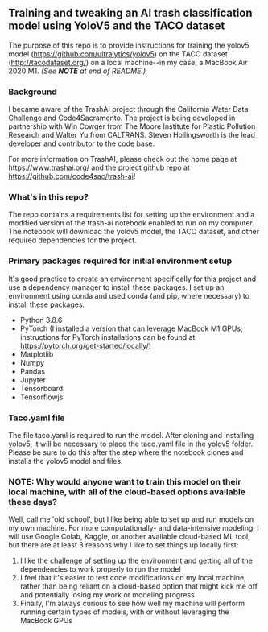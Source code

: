 ## Training and tweaking an AI trash classification model using YoloV5 and the TACO dataset
The purpose of this repo is to provide instructions for training the yolov5 model (https://github.com/ultralytics/yolov5) on the TACO dataset (http://tacodataset.org/) on a local machine--in my case, a MacBook Air 2020 M1.  *(See **NOTE** at end of README.)*

### Background
I became aware of the TrashAI project through the California Water Data Challenge and Code4Sacramento.  The project is being developed in partnership with Win Cowger from The Moore Institute for Plastic Pollution Research and Walter Yu from CALTRANS.  Steven Hollingsworth is the lead developer and contributor to the code base.  

For more information on TrashAI, please check out the home page at https://www.trashai.org/ and the project github repo at https://github.com/code4sac/trash-ai!

### What's in this repo?
The repo contains a requirements list for setting up the environment and a modified version of the trash-ai notebook enabled to run on my computer.  The notebook will download the yolov5 model, the TACO dataset, and other required dependencies for the project. 

### Primary packages required for initial environment setup 
It's good practice to create an environment specifically for this project and use a dependency manager to install these packages.  I set up an environment using conda and used conda (and pip, where necessary) to install these packages. 
- Python 3.8.6
- PyTorch (I installed a version that can leverage MacBook M1 GPUs; instructions for PyTorch installations can be found at https://pytorch.org/get-started/locally/)
- Matplotlib
- Numpy
- Pandas
- Jupyter
- Tensorboard
- Tensorflowjs

### Taco.yaml file
The file taco.yaml is required to run the model.  After cloning and installing yolov5, it will be necessary to place the taco.yaml file in the yolov5 folder.  Please be sure to do this after the step where the notebook clones and installs the yolov5 model and files.

### NOTE:  Why would anyone want to train this model on their local machine, with all of the cloud-based options available these days?
Well, call me 'old school', but I like being able to set up and run models on my own machine.  For more computationally- and data-intensive modeling, I will use Google Colab, Kaggle, or another available cloud-based ML tool, but there are at least 3 reasons why I like to set things up locally first:
1.  I like the challenge of setting up the environment and getting all of the dependencies to work properly to run the model
2.  I feel that it's easier to test code modifications on my local machine, rather than being reliant on a cloud-based option that might kick me off and potentially losing my work or modeling progress
3.  Finally, I'm always curious to see how well my machine will perform running certain types of models, with or without leveraging the MacBook GPUs

